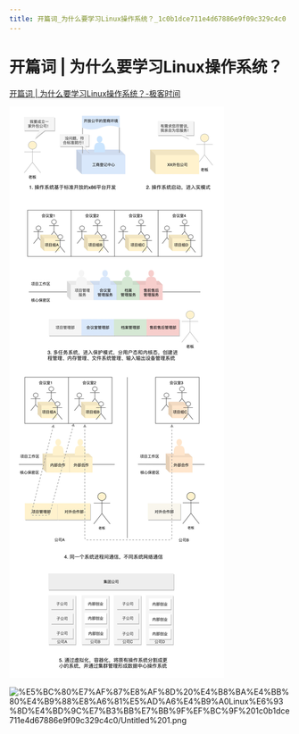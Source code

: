 ```yaml
---
title: 开篇词_为什么要学习Linux操作系统？_1c0b1dce711e4d67886e9f09c329c4c0
---
```


# 开篇词 | 为什么要学习Linux操作系统？

[开篇词 | 为什么要学习Linux操作系统？-极客时间](https://time.geekbang.org/column/article/87104)

![%E5%BC%80%E7%AF%87%E8%AF%8D%20%E4%B8%BA%E4%BB%80%E4%B9%88%E8%A6%81%E5%AD%A6%E4%B9%A0Linux%E6%93%8D%E4%BD%9C%E7%B3%BB%E7%BB%9F%EF%BC%9F%201c0b1dce711e4d67886e9f09c329c4c0/Untitled.png](%E5%BC%80%E7%AF%87%E8%AF%8D%20%E4%B8%BA%E4%BB%80%E4%B9%88%E8%A6%81%E5%AD%A6%E4%B9%A0Linux%E6%93%8D%E4%BD%9C%E7%B3%BB%E7%BB%9F%EF%BC%9F%201c0b1dce711e4d67886e9f09c329c4c0/Untitled.png)

![%E5%BC%80%E7%AF%87%E8%AF%8D%20%E4%B8%BA%E4%BB%80%E4%B9%88%E8%A6%81%E5%AD%A6%E4%B9%A0Linux%E6%93%8D%E4%BD%9C%E7%B3%BB%E7%BB%9F%EF%BC%9F%201c0b1dce711e4d67886e9f09c329c4c0/Untitled%201.png](%E5%BC%80%E7%AF%87%E8%AF%8D%20%E4%B8%BA%E4%BB%80%E4%B9%88%E8%A6%81%E5%AD%A6%E4%B9%A0Linux%E6%93%8D%E4%BD%9C%E7%B3%BB%E7%BB%9F%EF%BC%9F%201c0b1dce711e4d67886e9f09c329c4c0/Untitled%201.png)